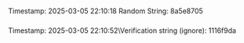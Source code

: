 
### 
Timestamp: 2025-03-05 22:10:18
Random String: 8a5e8705

### 
Timestamp: 2025-03-05 22:10:52\Verification string (ignore): 1116f9da
